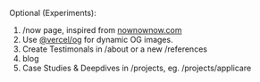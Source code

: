 Optional (Experiments): 
1. /now page, inspired from <a href="https://nownownow.com/about">nownownow.com</a>
2. Use <a href="https://vercel.com/docs/og-image-generation">@vercel/og</a> for dynamic OG images. 
3. Create Testimonals in /about or a new /references
4. blog
5. Case Studies & Deepdives in /projects, eg. /projects/applicare